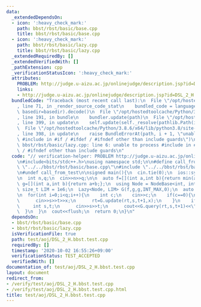```yaml
---
data:
  _extendedDependsOn:
  - icon: ':heavy_check_mark:'
    path: bbst/rbst/basic/base.cpp
    title: bbst/rbst/basic/base.cpp
  - icon: ':heavy_check_mark:'
    path: bbst/rbst/basic/lazy.cpp
    title: bbst/rbst/basic/lazy.cpp
  _extendedRequiredBy: []
  _extendedVerifiedWith: []
  _pathExtension: cpp
  _verificationStatusIcon: ':heavy_check_mark:'
  attributes:
    PROBLEM: http://judge.u-aizu.ac.jp/onlinejudge/description.jsp?id=DSL_2_H
    links:
    - http://judge.u-aizu.ac.jp/onlinejudge/description.jsp?id=DSL_2_H
  bundledCode: "Traceback (most recent call last):\n  File \"/opt/hostedtoolcache/Python/3.8.6/x64/lib/python3.8/site-packages/onlinejudge_verify/documentation/build.py\"\
    , line 71, in _render_source_code_stat\n    bundled_code = language.bundle(stat.path,\
    \ basedir=basedir).decode()\n  File \"/opt/hostedtoolcache/Python/3.8.6/x64/lib/python3.8/site-packages/onlinejudge_verify/languages/cplusplus.py\"\
    , line 191, in bundle\n    bundler.update(path)\n  File \"/opt/hostedtoolcache/Python/3.8.6/x64/lib/python3.8/site-packages/onlinejudge_verify/languages/cplusplus_bundle.py\"\
    , line 399, in update\n    self.update(self._resolve(pathlib.Path(included), included_from=path))\n\
    \  File \"/opt/hostedtoolcache/Python/3.8.6/x64/lib/python3.8/site-packages/onlinejudge_verify/languages/cplusplus_bundle.py\"\
    , line 398, in update\n    raise BundleErrorAt(path, i + 1, \"unable to process\
    \ #include in #if / #ifdef / #ifndef other than include guards\")\nonlinejudge_verify.languages.cplusplus_bundle.BundleErrorAt:\
    \ bbst/rbst/basic/lazy.cpp: line 6: unable to process #include in #if / #ifdef\
    \ / #ifndef other than include guards\n"
  code: "// verification-helper: PROBLEM http://judge.u-aizu.ac.jp/onlinejudge/description.jsp?id=DSL_2_H\n\
    \n#include<bits/stdc++.h>\nusing namespace std;\n\n#define call_from_test\n#include\
    \ \"../../bbst/rbst/basic/base.cpp\"\n#include \"../../bbst/rbst/basic/lazy.cpp\"\
    \n#undef call_from_test\n\nsigned main(){\n  cin.tie(0);\n  ios::sync_with_stdio(0);\n\
    \n  int n,q;\n  cin>>n>>q;\n\n  auto f=[](int a,int b){return min(a,b);};\n  auto\
    \ g=[](int a,int b){return a+b;};\n  using Node = NodeBase<int, int>;\n  constexpr\
    \ size_t LIM = 1e6;\n  Lazy<Node, LIM> G(f,g,g,INT_MAX,0);\n  auto rt=G.build(vector<Node>(n,Node(0,0)));\n\
    \n  for(int i=0;i<q;i++){\n    int c;\n    cin>>c;\n    if(c==0){\n      int s,t,x;\n\
    \      cin>>s>>t>>x;\n      rt=G.update(rt,s,t+1,x);\n    }\n    if(c==1){\n \
    \     int s,t;\n      cin>>s>>t;\n      cout<<G.query(rt,s,t+1)<<\"\\n\";\n  \
    \  }\n  }\n  cout<<flush;\n  return 0;\n}\n"
  dependsOn:
  - bbst/rbst/basic/base.cpp
  - bbst/rbst/basic/lazy.cpp
  isVerificationFile: true
  path: test/aoj/DSL_2_H.bbst.test.cpp
  requiredBy: []
  timestamp: '2020-10-02 16:55:26+09:00'
  verificationStatus: TEST_ACCEPTED
  verifiedWith: []
documentation_of: test/aoj/DSL_2_H.bbst.test.cpp
layout: document
redirect_from:
- /verify/test/aoj/DSL_2_H.bbst.test.cpp
- /verify/test/aoj/DSL_2_H.bbst.test.cpp.html
title: test/aoj/DSL_2_H.bbst.test.cpp
---
```

